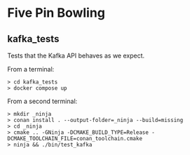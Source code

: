 # Five Pin Bowling

## kafka_tests

Tests that the Kafka API behaves as we expect.

From a terminal:
```
> cd kafka_tests
> docker compose up
```

From a second terminal:
```
> mkdir _ninja
> conan install . --output-folder=_ninja --build=missing
> cd _ninja
> cmake .. -GNinja -DCMAKE_BUILD_TYPE=Release -DCMAKE_TOOLCHAIN_FILE=conan_toolchain.cmake
> ninja && ./bin/test_kafka
```